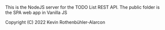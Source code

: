 This is the NodeJS server for the TODO List REST API.
The public folder is the SPA web app in Vanilla JS

Copyright (C) 2022 Kevin Rothenbühler-Alarcon